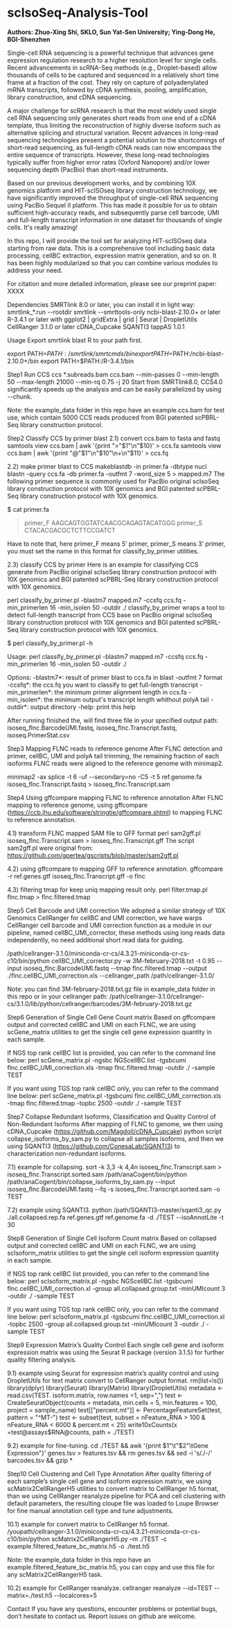# scIsoSeq-Analysis-Tool

**Authors: Zhuo-Xing Shi, SKLO, Sun Yat-Sen University; Ying-Dong He, BGI-Shenzhen**

Single-cell RNA sequencing is a powerful technique that advances gene expression regulation research to a higher resolution level for single cells. Recent advancements in scRNA-Seq methods (e.g., Droplet-based) allow thousands of cells to be captured and sequenced in a relatively short time frame at a fraction of the cost. They rely on capture of polyadenylated mRNA transcripts, followed by cDNA synthesis, pooling, amplification, library construction, and cDNA sequencing.

A major challenge for scRNA research is that the most widely used single cell RNA sequencing only generates short reads from one end of a cDNA template, thus limiting the reconstruction of highly diverse isoform such as alternative splicing and structural variation. Recent advances in long-read sequencing technologies present a potential solution to the shortcomings of short-read sequencing, as full-length cDNA reads can now encompass the entire sequence of transcripts. However, these long-read technologies typically suffer from higher error rates (Oxford Nanopore) and/or lower sequencing depth (PacBio) than short-read instruments.

Based on our previous development works, and by combining 10X genomics platform and HIT-scISOseq library construction technology, we have significantly improved the throughput of single-cell RNA sequencing using PacBio Sequel II platform. This has made it possible for us to obtain sufficient high-accuracy reads, and subsequently parse cell barcode, UMI and full-length transcript information in one dataset for thousands of single cells. It's really amazing!

In this repo, I will provide the tool set for analyzing HIT-scISOseq data starting from raw data. This is a comprehensive tool including basic data processing, cellBC extraction, expression matrix generation, and so on. It has been highly modularized so that you can combine various modules to address your need.

For citation and more detailed information, please see our preprint paper: XXXX

Dependencies
SMRTlink 8.0 or later, you can install it in light way: smrtlink_*.run --rootdir smrtlink --smrttools-only
ncbi-blast-2.10.0+ or later
R-3.4.1 or later with ggplot2 | gridExtra | grid | Seurat | DropletUtils
CellRanger 3.1.0 or later
cDNA_Cupcake
SQANTI3
tappAS 1.0.1

Usage
Export smrtlink blast R to your path first.

export PATH=$PATH:/smrtlink/smrtcmds/bin
export PATH=$PATH:/ncbi-blast-2.10.0+/bin
export PATH=$PATH:/R-3.4.1/bin

Step1 Run CCS
ccs *.subreads.bam ccs.bam --min-passes 0 --min-length 50 --max-length 21000 --min-rq 0.75 -j 20
Start from SMRTlink8.0, CCS4.0 significantly speeds up the analysis and can be easily parallelized by using --chunk.

Note: the example_data folder in this repo have an example.ccs.bam for test use, which contain 5000 CCS reads produced from BGI patented scPBRL-Seq library construction protocol.

Step2 Classify CCS by primer blast
2.1) convert ccs.bam to fasta and fastq
samtools view ccs.bam | awk '{print ">"$1"\n"$10}' > ccs.fa
samtools view ccs.bam | awk '{print "@"$1"\n"$10"\n+\n"$11}' > ccs.fq

2.2) make primer blast to CCS
makeblastdb -in primer.fa -dbtype nucl
blastn -query ccs.fa -db primer.fa -outfmt 7 -word_size 5 > mapped.m7
The following primer sequence is commonly used for PacBio original scIsoSeq library construction protocol with 10X genomics and BGI patented scPBRL-Seq library construction protocol with 10X genomics.

$ cat primer.fa
>primer_F
AAGCAGTGGTATCAACGCAGAGTACATGGG
>primer_S
CTACACGACGCTCTTCCGATCT

Have to note that, here primer_F means 5’ primer, primer_S means 3’ primer, you must set the name in this format for classify_by_primer utilities.

2.3) classify CCS by primer
Here is an example for classifying CCS generate from PacBio original scIsoSeq library construction protocol with 10X genomics and BGI patented scPBRL-Seq library construction protocol with 10X genomics.

perl classify_by_primer.pl -blastm7 mapped.m7 -ccsfq ccs.fq -min_primerlen 16 -min_isolen 50 -outdir ./
classify_by_primer wraps a tool to detect full-length transcript from CCS base on PacBio original scIsoSeq library construction protocol with 10X genomics and BGI patented scPBRL-Seq library construction protocol with 10X genomics.

$ perl classify_by_primer.pl -h

Usage: perl classify_by_primer.pl -blastm7 mapped.m7 -ccsfq ccs.fq -min_primerlen 16 -min_isolen 50 -outdir ./

Options:
        -blastm7*:              result of primer blast to ccs.fa in blast -outfmt 7 format
        -ccsfq*:                the ccs.fq you want to classify to get full-length transcript
        -min_primerlen*:        the minimum primer alignment length in ccs.fa
        -min_isolen*:           the minimum output's transcript length whithout polyA tail
        -outdir*:               output directory
-help:			      print this help

After running finished the, will find three file in your specified output path: isoseq_flnc.BarcodeUMI.fastq, isoseq_flnc.Transcript.fastq, isoseq.PrimerStat.csv

Step3 Mapping FLNC reads to reference genome
After FLNC detection and primer, cellBC, UMI and polyA tail trimming, the remaining fraction of each isoforms FLNC reads were aligned to the reference genome with minimap2.

minimap2 -ax splice -t 6 -uf --secondary=no -C5 -t 5 ref.genome.fa isoseq_flnc.Transcript.fastq > isoseq_flnc.Transcript.sam

Step4 Using gffcompare mapping FLNC to reference annotation
After FLNC mapping to reference genome, using gffcompare (https://ccb.jhu.edu/software/stringtie/gffcompare.shtml) to mapping FLNC to reference annotation.

4.1) transform FLNC mapped SAM file to GFF format
perl sam2gff.pl isoseq_flnc.Transcript.sam > isoseq_flnc.Transcript.gff
The script sam2gff.pl were original from: https://github.com/gpertea/gscripts/blob/master/sam2gff.pl

4.2) using gffcompare to mapping GFF to reference annotation.
gffcompare -r ref.genes.gtf isoseq_flnc.Transcript.gff -o flnc

4.3) filtering tmap for keep uniq mapping result only.
perl filter.tmap.pl flnc.tmap > flnc.filtered.tmap

Step5 Cell Barcode and UMI correction
We adopted a similar strategy of 10X Genomics CellRanger for cellBC and UMI correction, we have warps CellRanger cell barcode and UMI correction function as a module in our pipeline, named cellBC_UMI_corrector, these methods using long reads data independently, no need additional short read data for guiding.

/path/cellranger-3.1.0/miniconda-cr-cs/4.3.21-miniconda-cr-cs-c10/bin/python cellBC_UMI_corrector.py -w 3M-february-2018.txt -t 0.95 --input isoseq_flnc.BarcodeUMI.fastq --tmap flnc.filtered.tmap --output ./flnc.cellBC_UMI_correction.xls --cellranger_path /path/cellranger-3.1.0/

Note: you can find 3M-february-2018.txt.gz file in example_data folder in this repo or in your cellranger path: /path/cellranger-3.1.0/cellranger-cs/3.1.0/lib/python/cellranger/barcodes/3M-february-2018.txt.gz

Step6 Generation of Single Cell Gene Count matrix
Based on gffcompare output and corrected cellBC and UMI on each FLNC, we are using scGene_matrix utilities to get the single cell gene expression quantity in each sample.

If NGS top rank cellBC list is provided, you can refer to the command line below:
perl scGene_matrix.pl -ngsbc NGScellBC.list -tgsbcumi flnc.cellBC_UMI_correction.xls -tmap flnc.filtered.tmap -outdir ./ -sample TEST

If you want using TGS top rank cellBC only, you can refer to the command line below:
perl scGene_matrix.pl -tgsbcumi flnc.cellBC_UMI_correction.xls -tmap flnc.filtered.tmap -topbc 2500 -outdir ./ -sample TEST

Step7 Collapse Redundant Isoforms, Classification and Quality Control of Non-Redundant Isoforms
After mapping of FLNC to genome, we then using cDNA_Cupcake (https://github.com/Magdoll/cDNA_Cupcake) python script collapse_isoforms_by_sam.py to collapse all samples isoforms, and then we using SQANTI3 (https://github.com/ConesaLab/SQANTI3) to characterization non-redundant isoforms.

7.1) example for collapsing.
sort -k 3,3 -k 4,4n isoseq_flnc.Transcript.sam > isoseq_flnc.Transcript.sorted.sam
/path/anaCogent/bin/python /path/anaCogent/bin/collapse_isoforms_by_sam.py --input isoseq_flnc.BarcodeUMI.fastq --fq -s isoseq_flnc.Transcript.sorted.sam -o TEST

7.2) example using SQANTI3.
python /path/SQANTI3-master/sqanti3_qc.py ./all.collapsed.rep.fa ref.genes.gtf ref.genome.fa -d ./TEST --isoAnnotLite -t 30

Step8 Generation of Single Cell Isoform Count matrix
Based on collapsed output and corrected cellBC and UMI on each FLNC, we are using scIsoform_matrix utilities to get the single cell isoform expression quantity in each sample.

If NGS top rank cellBC list provided, you can refer to the command line below:
perl scIsoform_matrix.pl -ngsbc NGScellBC.list -tgsbcumi flnc.cellBC_UMI_correction.xl -group all.collapsed.group.txt -minUMIcount 3 -outdir ./ -sample TEST

If you want using TGS top rank cellBC only, you can refer to the command line below:
perl scIsoform_matrix.pl -tgsbcumi flnc.cellBC_UMI_correction.xl -topbc 2500 -group all.collapsed.group.txt -minUMIcount 3 -outdir ./ -sample TEST

Step9 Expression Matrix’s Quality Control
Each single cell gene and isoform expression matrix was using the Seurat R package (version 3.1.5) for further quality filtering analysis.

9.1) example using Seurat for expression matrix’s quality control and using DropletUtils for text matrix convert to CellRanger output format.
rm(list=ls())
library(dplyr)
library(Seurat)
library(Matrix)
library(DropletUtils)
metadata <- read.csv(TEST. isoform.matrix, row.names =1, sep=",")
test <- CreateSeuratObject(counts = metadata, min.cells = 5, min.features = 100, project = sample_name)
test[["percent.mt"]] <- PercentageFeatureSet(test, pattern = "^MT-")
test <- subset(test, subset = nFeature_RNA > 100 & nFeature_RNA < 6000 & percent.mt < 25)
write10xCounts(x =test@assays$RNA@counts, path = ./TEST)

9.2) example for fine-tuning.
cd ./TEST && awk '{print $1"\t"$2"\tGene Expression"}' genes.tsv > features.tsv && rm genes.tsv && sed -i 's/\./\-/' barcodes.tsv && gzip *

Step10 Cell Clustering and Cell Type Annotation
After quality filtering of each sample’s single cell gene and isoform expression matrix, we using scMatrix2CellRangerH5 utilities to convert matrix to CellRanger h5 format, than we using CellRanger reanalyze pipeline for PCA and cell clustering with default parameters, the resulting cloupe file was loaded to Loupe Browser for fine manual annotation cell type and tune adjustments.

10.1) example for convert matrix to CellRanger h5 format.
/youpath/cellranger-3.1.0/miniconda-cr-cs/4.3.21-miniconda-cr-cs-c10/bin/python scMatrix2CellRangerH5.py –m ./TEST -c  example.filtered_feature_bc_matrix.h5 -o ./test.h5

Note: the example_data folder in this repo have an example.filtered_feature_bc_matrix.h5, you can copy and use this file for any scMatrix2CellRangerH5 task.

10.2) example for CellRanger reanalyze.
cellranger reanalyze --id=TEST --matrix=./test.h5 --localcores=5

Contact
If you have any questions, encounter problems or potential bugs, don’t hesitate to contact us. Report issues on github are welcome.
